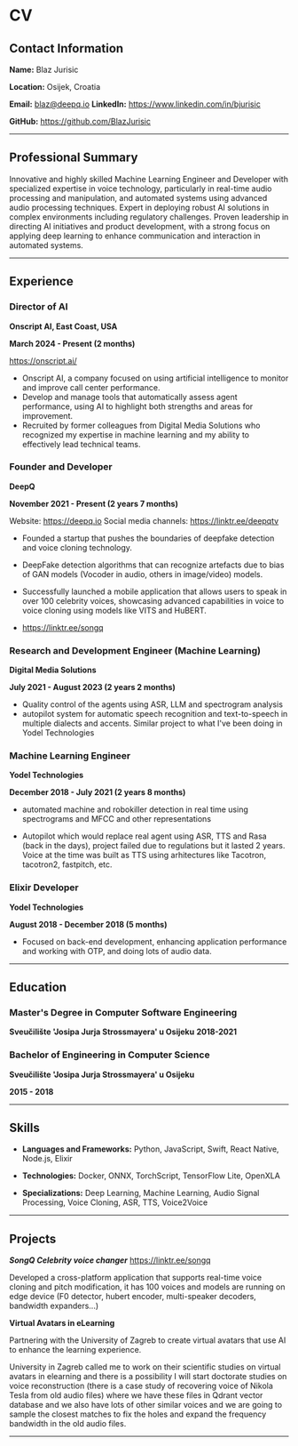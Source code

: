 
  

# CV

  

## Contact Information

****Name:**** Blaz Jurisic

****Location:**** Osijek, Croatia

****Email:****  blaz@deepq.io
****LinkedIn:****  https://www.linkedin.com/in/bjurisic

****GitHub:****  https://github.com/BlazJurisic

  

---

  

## Professional Summary

Innovative and highly skilled Machine Learning Engineer and Developer with specialized expertise in voice technology, particularly in real-time audio processing and manipulation, and automated systems using advanced audio processing techniques. Expert in deploying robust AI solutions in complex environments including regulatory challenges. Proven leadership in directing AI initiatives and product development, with a strong focus on applying deep learning to enhance communication and interaction in automated systems.

  

---

  

## Experience

  

### ****Director of AI****

****Onscript AI, East Coast, USA****

__March 2024 - Present (2 months)__

  https://onscript.ai/

-  Onscript AI, a company focused on using artificial intelligence to monitor and improve call center performance.
-   Develop and manage tools that automatically assess agent performance, using AI to highlight both strengths and areas for improvement.
-   Recruited by former colleagues from Digital Media Solutions who recognized my expertise in machine learning and my ability to effectively lead technical teams.
  

### ****Founder and Developer****

****DeepQ****

__November 2021 - Present (2 years 7 months)__

Website:
https://deepq.io
Social media channels:
https://linktr.ee/deepqtv  

- Founded a startup that pushes the boundaries of deepfake detection and voice cloning technology.
- DeepFake detection algorithms that can recognize artefacts due to bias of GAN models (Vocoder in audio, others in image/video) models. 

-  Successfully launched a mobile application that allows users to speak in over 100 celebrity voices, showcasing advanced capabilities in voice to voice cloning using models like VITS and HuBERT.
- https://linktr.ee/songq

  

### ****Research and Development Engineer (Machine Learning)****

****Digital Media Solutions****

__July 2021 - August 2023 (2 years 2 months)__

- Quality control of the agents using ASR, LLM and spectrogram analysis
- autopilot system for automatic speech recognition and text-to-speech in multiple dialects and accents. Similar project to what I've been doing in Yodel Technologies

  

### ****Machine Learning Engineer****

****Yodel Technologies****

__December 2018 - July 2021 (2 years 8 months)__

  

- automated machine and robokiller detection in real time using spectrograms and MFCC and other representations

- Autopilot which would replace real agent using ASR, TTS and Rasa (back in the days), project failed due to regulations but it lasted 2 years. Voice at the time was built as TTS using arhitectures like Tacotron, tacotron2, fastpitch, etc.
  

### ****Elixir Developer****

****Yodel Technologies****

__August 2018 - December 2018 (5 months)__

  

- Focused on back-end development, enhancing application performance and working with OTP, and doing lots of audio data.
  

---

  

## Education

  

### ****Master's Degree in Computer Software Engineering****

****Sveučilište 'Josipa Jurja Strossmayera' u Osijeku****
__2018-2021__
  

### ****Bachelor of Engineering in Computer Science****

****Sveučilište 'Josipa Jurja Strossmayera' u Osijeku****

__2015 - 2018__

  

---

  

## Skills

  

- ****Languages and Frameworks:**** Python, JavaScript, Swift, React Native, Node.js, Elixir

- ****Technologies:**** Docker, ONNX, TorchScript, TensorFlow Lite, OpenXLA

- ****Specializations:**** Deep Learning, Machine Learning, Audio Signal Processing, Voice Cloning, ASR, TTS, Voice2Voice
  

---

  

## Projects

  

***SongQ Celebrity voice changer***
https://linktr.ee/songq

Developed a cross-platform application that supports real-time voice cloning and pitch modification, it has 100 voices and models are running on edge device (F0 detector, hubert encoder, multi-speaker decoders, bandwidth expanders...)

****Virtual Avatars in eLearning****

Partnering with the University of Zagreb to create virtual avatars that use AI to enhance the learning experience.

University in Zagreb called me to work on their scientific studies on virtual avatars in elearning and there is a possibility I will start doctorate studies on voice reconstruction (there is a case study of recovering voice of Nikola Tesla from old audio files) where we have these files in Qdrant vector database and we also have lots of other similar voices and we are going to sample the closest matches to fix the holes and expand the frequency bandwidth in the old audio files.

  

---

